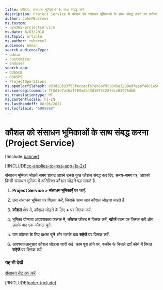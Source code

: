 ```yaml
---
title: कौशल, संसाधन भूमिकाओं के साथ संबद्ध करें
description: Project Service में कौशल को संसाधन भूमिकाओं के साथ संबद्ध करने का तरीका
author: JohnPBurrows
ms.custom:
- dyn365-projectservice
ms.date: 8/03/2018
ms.topic: article
ms.author: ruhercul
audience: Admin
search.audienceType:
- admin
- customizer
- enduser
search.app:
- D365CE
- D365PS
- ProjectOperations
ms.openlocfilehash: dd3d20593f55feccaaf67eb0af9550d6e3289edfeeaf4001a56fd39dbb1e3c07
ms.sourcegitcommit: 7f8d1e7a16af769adb43d1877c28fdce53975db8
ms.translationtype: MT
ms.contentlocale: hi-IN
ms.lasthandoff: 08/06/2021
ms.locfileid: "6998598"
---
```

# <a name="associate-skills-with-resource-roles-project-service"></a>कौशल को संसाधन भूमिकाओं के साथ संबद्ध करना (Project Service)

[!include [banner](../includes/psa-now-project-operations.md)]

[!INCLUDE[cc-applies-to-psa-app-1x-2x](../includes/cc-applies-to-psa-app-1x-2x.md)]

संसाधन भूमिका जोड़ते समय शायद आपने उनसे कुछ कौशल संबद्ध कर दिए. समय-समय पर, आपको किसी संसाधन भूमिका में अतिरिक्त कौशल जोड़ने पड़ सकते हैं.  
  
1.  **Project Service > संसाधन भूमिकाएँ** पर जाएँ.  
  
2.  उस संसाधन भूमिका पर क्लिक करें, जिसके साथ आप कौशल जोड़ना चाहते हैं.  
  
3.  **कौशल** क्षेत्र में, कौशल जोड़ने के लिए **+** पर क्लिक करें.  
  
4.  भूमिका योग्यता आवश्यकता फलक में, **कौशल** फ़ील्ड में क्लिक करें, **खोजें** बटन पर क्लिक करें और उसके बाद एक कौशल चुनें.  
  
5.  उस कौशल के लिए दक्षता चुनें और उसके बाद **सहेजें** पर क्लिक करें.  
  
6.  आवश्यकतानुसार कौशल जोड़ना जारी रखें. काम पूरा होने पर, स्‍क्रीन के निचले दाएँ कोने में स्थित **सहेजें** पर क्लिक करें.  
  
### <a name="see-also"></a>यह भी देखें  
 [संसाधन सेट अप करें](../psa/set-up-resources.md)


[!INCLUDE[footer-include](../includes/footer-banner.md)]